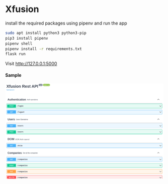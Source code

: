 # Xfusion

install the required packages using pipenv and run the app

``` bash
sudo apt install python3 python3-pip 
pip3 install pipenv
pipenv shell
pipenv install -r requirements.txt
flask run

```

Visit http://127.0.0.1:5000

#### Sample 

![Sample screenshot](./sample.png)
